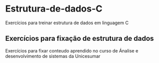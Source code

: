 # Estrutura-de-dados-C
Exercícios para treinar estrutura de dados em linguagem C
<h2>Exercícios para fixação de estrutura de dados</h2>
<p>Exercícios para fixar conteudo aprendido no curso de Ánalise e desenvolvimento de sistemas da Unicesumar</p>
<img src=""> 
